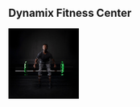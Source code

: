## Dynamix Fitness Center

<a href="https://dynamix-gym.pages.dev/" target="_blank" title="https://dynamix-gym.pages.dev/">
    <img src="./public/images/pic3.jpg" width="140" height="140" alt='Site Icon'>
</a>

<!-- [https://dynamix-gym.pages.dev/](https://dynamix-gym.pages.dev/) -->